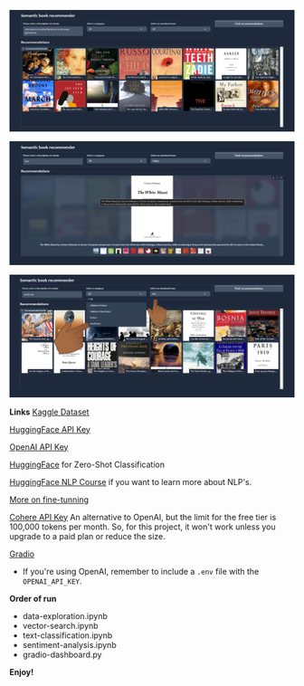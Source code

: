 ![alt text](image-1.png)

![alt text](image-2.png)

![alt text](<image-3.jpg>)



**Links**
[Kaggle Dataset](https://www.kaggle.com/datasets/dylanjcastillo/7k-books-with-metadata)

[HuggingFace API Key](https://huggingface.co/settings/tokens)

[OpenAI API Key](https://platform.openai.com/settings/organization/billing/overview)

[HuggingFace](https://huggingface.co/facebook/bart-large-mnli) for Zero-Shot Classification

[HuggingFace NLP Course](https://huggingface.co/learn/nlp-course/chapter1/1) if you want to learn more about NLP's.

[More on fine-tunning](https://huggingface.co/learn/nlp-course/en/chapter3/1?fw=pt)

[Cohere API Key](https://dashboard.cohere.com/api-keys) An alternative to OpenAI, but the limit for the free tier is 100,000 tokens per month. So, for this project, it won't work unless you upgrade to a paid plan or reduce the size.

[Gradio](https://www.gradio.app/guides/quickstart)


-   If you're using OpenAI, remember to include a `.env` file with the `OPENAI_API_KEY`.


**Order of run**
-   data-exploration.ipynb
-   vector-search.ipynb
-   text-classification.ipynb
-   sentiment-analysis.ipynb
-   gradio-dashboard.py


**Enjoy!**